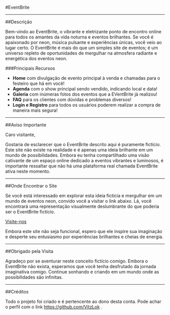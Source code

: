 #EventBrite

---

##Descrição

Bem-vindo ao EventBrite, o vibrante e eletrizante ponto de encontro online para todos os amantes da vida noturna e eventos brilhantes. Se você é apaixonado por neon, música pulsante e experiências únicas, você veio ao lugar certo. O EventBrite é mais do que um simples site de eventos; é um universo repleto de oportunidades de mergulhar na atmosfera radiante e energética dos eventos neon.

###Principais Recursos

- **Home** com divulgação de evento principal à venda e chamadas para o festeiro que há em você!
- **Agenda** com o show principal sendo vendido, indicando local e data!
- **Galeria** com inúmeras fotos dos eventos que a EVentBrite já realizou!
- **FAQ** para os clientes com dúvidas e problemas diversos!
- **Login e Registro** para todos os usuários poderem realizar a compra de maneira mais segura!

 ---

 ##Aviso Importante

 Caro visitante,

Gostaria de esclarecer que o EventBrite descrito aqui é puramente fictício. Este site não existe na realidade e é apenas uma ideia brilhante em um mundo de possibilidades. Embora eu tenha compartilhado uma visão cativante de um espaço online dedicado a eventos vibrantes e luminosos, é importante ressaltar que não há uma plataforma real chamada EventBrite ativa neste momento.

---

##Onde Encontrar o Site

Se você está interessado em explorar esta ideia fictícia e mergulhar em um mundo de eventos neon, convido você a visitar o link abaixo. Lá, você encontrará uma representação visualmente deslumbrante do que poderia ser o EventBrite fictício.

[Visite-nos]()

Embora este site não seja funcional, espero que ele inspire sua imaginação e desperte seu entusiasmo por experiências brilhantes e cheias de energia.

---

##Obrigado pela Visita

Agradeço por se aventurar neste conceito fictício comigo. Embora o EventBrite não exista, esperamos que você tenha desfrutado da jornada imaginativa comigo. Continue sonhando e criando em um mundo onde as possibilidades são infinitas.

---

##Créditos

Todo o projeto foi criado e é pertencente ao dono desta conta. Pode achar o perfil com o link https://github.com/VitzLok .





